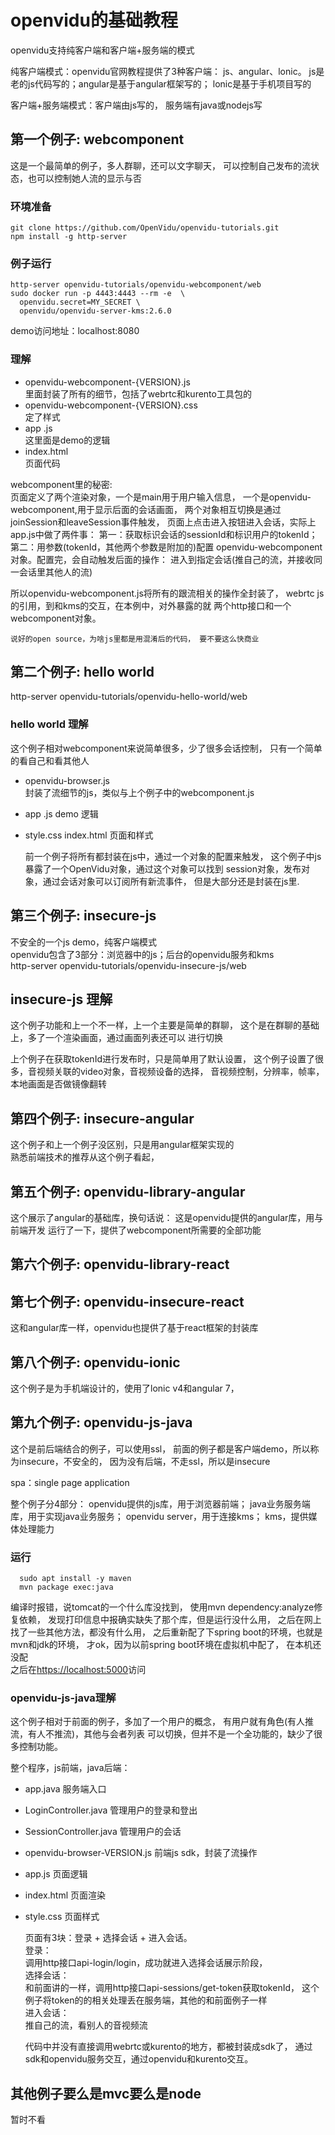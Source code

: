 # openvidu的基础教程

openvidu支持纯客户端和客户端+服务端的模式

纯客户端模式：openvidu官网教程提供了3种客户端：
js、angular、lonic。
js是老的js代码写的；angular是基于angular框架写的；
lonic是基于手机项目写的

客户端+服务端模式：客户端由js写的，
服务端有java或nodejs写

## 第一个例子: webcomponent

这是一个最简单的例子，多人群聊，还可以文字聊天，
可以控制自己发布的流状态，也可以控制她人流的显示与否

### 环境准备

```shell
git clone https://github.com/OpenVidu/openvidu-tutorials.git
npm install -g http-server
```

### 例子运行

```shell
http-server openvidu-tutorials/openvidu-webcomponent/web
sudo docker run -p 4443:4443 --rm -e  \
  openvidu.secret=MY_SECRET \
  openvidu/openvidu-server-kms:2.6.0
```

demo访问地址：localhost:8080

### 理解

* openvidu-webcomponent-{VERSION}.js  
  里面封装了所有的细节，包括了webrtc和kurento工具包的
* openvidu-webcomponent-{VERSION}.css  
  定了样式
* app .js  
  这里面是demo的逻辑
* index.html  
  页面代码

webcomponent里的秘密:  
    页面定义了两个渲染对象，一个是main用于用户输入信息，
一个是openvidu-webcomponent,用于显示后面的会话画面，
两个对象相互切换是通过joinSession和leaveSession事件触发，
页面上点击进入按钮进入会话，实际上app.js中做了两件事：
第一：获取标识会话的sessionId和标识用户的tokenId；
第二：用参数(tokenId，其他两个参数是附加的)配置
openvidu-webcomponent对象。配置完，会自动触发后面的操作：
进入到指定会话(推自己的流，并接收同一会话里其他人的流)

所以openvidu-webcomponent.js将所有的跟流相关的操作全封装了，
webrtc js的引用，到和kms的交互，在本例中，对外暴露的就
两个http接口和一个webcomponent对象。

`说好的open source，为啥js里都是用混淆后的代码，
要不要这么快商业`

## 第二个例子: hello world

http-server openvidu-tutorials/openvidu-hello-world/web

### hello world 理解

  这个例子相对webcomponent来说简单很多，少了很多会话控制，
只有一个简单的看自己和看其他人

* openvidu-browser.js  
  封装了流细节的js，类似与上个例子中的webcomponent.js
* app .js
  demo 逻辑
* style.css index.html
  页面和样式

    前一个例子将所有都封装在js中，通过一个对象的配置来触发，
这个例子中js暴露了一个OpenVidu对象，通过这个对象可以找到
session对象，发布对象，通过会话对象可以订阅所有新流事件，
但是大部分还是封装在js里.

## 第三个例子: insecure-js

  不安全的一个js demo，纯客户端模式  
  openvidu包含了3部分：浏览器中的js；后台的openvidu服务和kms  
  http-server openvidu-tutorials/openvidu-insecure-js/web

## insecure-js 理解

  这个例子功能和上一个不一样，上一个主要是简单的群聊，
这个是在群聊的基础上，多了一个渲染画面，通过画面列表还可以
进行切换

  上个例子在获取tokenId进行发布时，只是简单用了默认设置，
这个例子设置了很多，音视频关联的video对象，音视频设备的选择，
音视频控制，分辨率，帧率，本地画面是否做镜像翻转

## 第四个例子: insecure-angular

  这个例子和上一个例子没区别，只是用angular框架实现的  
熟悉前端技术的推荐从这个例子看起，

## 第五个例子: openvidu-library-angular

  这个展示了angular的基础库，换句话说：
  这是openvidu提供的angular库，用与前端开发
  运行了一下，提供了webcomponent所需要的全部功能

## 第六个例子: openvidu-library-react

## 第七个例子: openvidu-insecure-react

  这和angular库一样，openvidu也提供了基于react框架的封装库

## 第八个例子: openvidu-ionic

  这个例子是为手机端设计的，使用了lonic v4和angular 7，

## 第九个例子: openvidu-js-java

  这个是前后端结合的例子，可以使用ssl，
前面的例子都是客户端demo，所以称为insecure，不安全的，
因为没有后端，不走ssl，所以是insecure

spa：single page application

整个例子分4部分：
openvidu提供的js库，用于浏览器前端；
java业务服务端库，用于实现java业务服务；
openvidu server，用于连接kms；
kms，提供媒体处理能力

### 运行

```shell
  sudo apt install -y maven
  mvn package exec:java
```

  编译时报错，说tomcat的一个什么库没找到，
  使用mvn dependency:analyze修复依赖，
  发现打印信息中报确实缺失了那个库，但是运行没什么用，
  之后在网上找了一些其他方法，都没有什么用，
  之后重新配了下spring boot的环境，也就是mvn和jdk的环境，
  才ok，因为以前spring boot环境在虚拟机中配了，
  在本机还没配  
  之后在<https://localhost:5000>访问

### openvidu-js-java理解

  这个例子相对于前面的例子，多加了一个用户的概念，
有用户就有角色(有人推流，有人不推流)，其他与会者列表
可以切换，但并不是一个全功能的，缺少了很多控制功能。

  整个程序，js前端，java后端：

* app.java 服务端入口
* LoginController.java 管理用户的登录和登出
* SessionController.java 管理用户的会话
* openvidu-browser-VERSION.js 前端js sdk，封装了流操作
* app.js 页面逻辑
* index.html 页面渲染
* style.css 页面样式

  页面有3块：登录 + 选择会话 + 进入会话。  
  登录：  
调用http接口api-login/login，成功就进入选择会话展示阶段，  
  选择会话：  
和前面讲的一样，调用http接口api-sessions/get-token获取tokenId，
这个例子将token的的相关处理丢在服务端，其他的和前面例子一样  
  进入会话：  
推自己的流，看别人的音视频流  

  代码中并没有直接调用webrtc或kurento的地方，都被封装成sdk了，
通过sdk和openvidu服务交互，通过openvidu和kurento交互。

## 其他例子要么是mvc要么是node

  暂时不看
